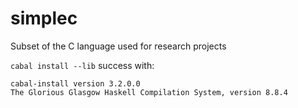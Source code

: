 # simplec
Subset of the C language used for research projects

`cabal install --lib` success with:

``` 
cabal-install version 3.2.0.0
The Glorious Glasgow Haskell Compilation System, version 8.8.4 
```
